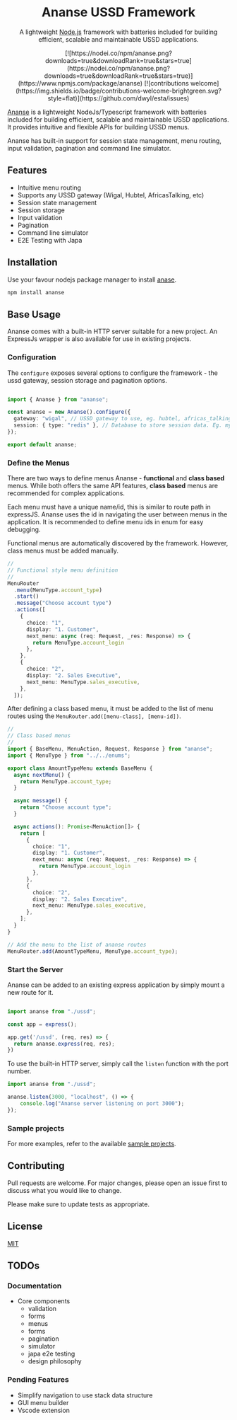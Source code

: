 <center>
<h1> Ananse USSD Framework</h1>
</center>

<p align="center">A lightweight <a href="http://nodejs.org" target="blank">Node.js</a> framework with batteries included for building efficient, scalable and maintainable USSD applications.</p>

<p align="center">
[![https://nodei.co/npm/ananse.png?downloads=true&downloadRank=true&stars=true](https://nodei.co/npm/ananse.png?downloads=true&downloadRank=true&stars=true)](https://www.npmjs.com/package/ananse)
[![contributions welcome](https://img.shields.io/badge/contributions-welcome-brightgreen.svg?style=flat)](https://github.com/dwyl/esta/issues)

</p>

[Ananse](https://www.npmjs.com/package/ananse/) is a lightweight NodeJs/Typescript framework with batteries included for building efficient, scalable and maintainable USSD applications. It provides intuitive and flexible APIs for building USSD menus.

Ananse has built-in support for session state management, menu routing, input validation, pagination and command line simulator.

## Features

- Intuitive menu routing
- Supports any USSD gateway (Wigal, Hubtel, AfricasTalking, etc)
- Session state management
- Session storage
- Input validation
- Pagination
- Command line simulator
- E2E Testing with Japa

## Installation

Use your favour nodejs package manager to install [anase](https://www.npmjs.com/package/ananse/).

```bash
npm install ananse
```

## Base Usage

Ananse comes with a built-in HTTP server suitable for a new project. An ExpressJs wrapper is also available for use in existing projects.

### Configuration

The `configure` exposes several options to configure the framework - the ussd gateway, session storage and pagination options.

```typescript

import { Ananse } from "ananse";

const ananse = new Ananse().configure({
  gateway: "wigal", // USSD gateway to use, eg. hubtel, africas_talking.
  session: { type: "redis" }, // Database to store session data. Eg. mysql, postgres and redis
});

export default ananse;
```

### Define the Menus

There are two ways to define menus Ananse - **functional** and **class based** menus. While both offers the same API features, **class based** menus are recommended for complex applications.

Each menu must have a unique name/id, this is similar to route path in expressJS. Ananse uses the id in navigating the user between menus in the application. It is recommended to define menu ids in enum for easy debugging.

Functional menus are automatically discovered by the framework. However, class menus must be added manually.

```typescript
//
// Functional style menu definition
//
MenuRouter
  .menu(MenuType.account_type)
  .start()
  .message("Choose account type")
  .actions([
    {
      choice: "1",
      display: "1. Customer",
      next_menu: async (req: Request, _res: Response) => {
        return MenuType.account_login
      },
    },
    {
      choice: "2",
      display: "2. Sales Executive",
      next_menu: MenuType.sales_executive,
    },
  ]);
```

After defining a class based menu, it must be added to the list of menu routes using the `MenuRouter.add([menu-class], [menu-id])`.

```typescript
//
// Class based menus
//
import { BaseMenu, MenuAction, Request, Response } from "ananse";
import { MenuType } from "../../enums";

export class AmountTypeMenu extends BaseMenu {
  async nextMenu() {
    return MenuType.account_type;
  }

  async message() {
    return "Choose account type";
  }

  async actions(): Promise<MenuAction[]> {
    return [
      {
        choice: "1",
        display: "1. Customer",
        next_menu: async (req: Request, _res: Response) => {
          return MenuType.account_login
        },
      },
      {
        choice: "2",
        display: "2. Sales Executive",
        next_menu: MenuType.sales_executive,
      },
    ];
  }
}

// Add the menu to the list of ananse routes
MenuRouter.add(AmountTypeMenu, MenuType.account_type);
```

### Start the Server

Ananse can be added to an existing express application by simply mount a new route for it.

```typescript

import ananse from "./ussd";

const app = express();

app.get('/ussd', (req, res) => {
  return ananse.express(req, res);
})
```

To use the built-in HTTP server, simply call the `listen` function with the port number.

```typescript
import ananse from "./ussd";

ananse.listen(3000, "localhost", () => {
    console.log("Ananse server listening on port 3000");
});
```

### Sample projects

For more examples, refer to the available [sample projects](https://github.com/ephrimlawrence/ananse/blob/bee6f84743bc6c9b3859cee38de487eba922e575/tests/sample-apps).

## Contributing

Pull requests are welcome. For major changes, please open an issue first to discuss what you would like to change.

Please make sure to update tests as appropriate.

## License

[MIT](https://choosealicense.com/licenses/mit/)

## TODOs

### Documentation

- Core components
  - validation
  - forms
  - menus
  - forms
  - pagination
  - simulator
  - japa e2e testing
  - design philosophy

### Pending Features

- Simplify navigation to use stack data structure
- GUI menu builder
- Vscode extension
